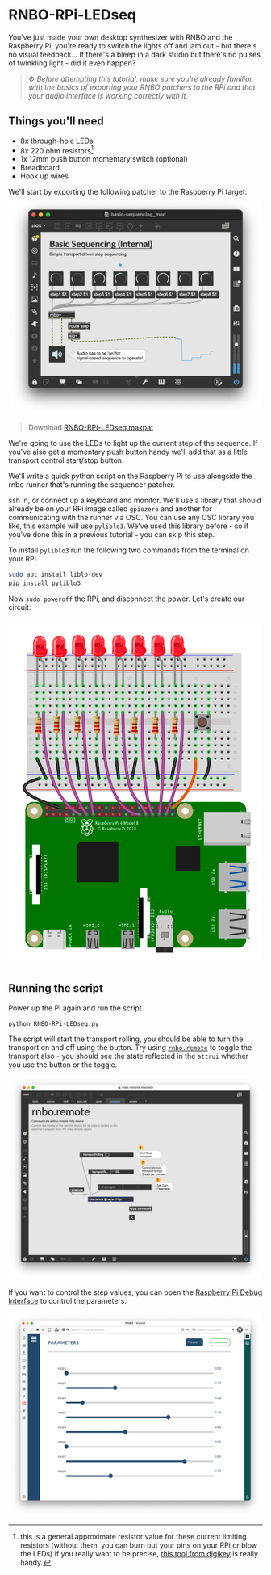 # RNBO-RPi-LEDseq

You've just made your own desktop synthesizer with RNBO and the Raspberry Pi, you're ready to switch the lights off and jam out - but there's no visual feedback... If there's a bleep in a dark studio but there's no pulses of twinkling light - did it even happen?

> ⚙️ *Before attempting this tutorial, make sure you're already familiar with the basics of exporting your RNBO patchers to the RPi and that your audio interface is working correctly with it.*

## Things you'll need  

* 8x through-hole LEDs
* 8x 220 ohm resistors[^1]
* 1x 12mm push button momentary switch (optional)
* Breadboard
* Hook up wires

We'll start by exporting the following patcher to the Raspberry Pi target:​
![](RNBOBasicSequencing.png)

> Download [RNBO-RPi-LEDseq.maxpat](./RNBO-RPi-LEDseq.maxpat)

We're going to use the LEDs to light up the current step of the sequence. If you've also got a momentary push button handy we'll add that as a little transport control start/stop button.

We'll write a quick python script on the Raspberry Pi to use alongside the rnbo runner that's running the sequencer patcher.

ssh in, or connect up a keyboard and monitor. We'll use a library that should already be on your RPi image called `gpiozero` and another for communicating with the runner via OSC. You can use any OSC library you like, this example will use `pyliblo3`. We've used this library before - so if you've done this in a previous tutorial - you can skip this step.

To install `pyliblo3` run the following two commands from the terminal on your RPi.

```bash
sudo apt install liblo-dev
pip install pyliblo3
```

Now `sudo poweroff` the RPi, and disconnect the power. Let's create our circuit:

![Fritzing Diagram](./RNBO-RPi-LEDseq.png)

## Running the script
Power up the Pi again and run the script

```bash
python RNBO-RPi-LEDseq.py
```

The script will start the transport rolling, you should be able to turn the transport on and off using the button. Try using [`rnbo.remote`](https://rnbo.cycling74.com/objects/ref/rnbo.remote) to toggle the transport also - you should see the state reflected in the `attrui` whether you use the button or the toggle.

![rnbo.remote](rnbo.remote.png)

If you want to control the step values, you can open the [Raspberry Pi Debug Interface](https://rnbo-staging.cycling74.com/learn/raspberry-pi-debug-interface) to control the parameters.

![rnbo runner debug interface](./rpi-debug-interface-params.png)

[^1]: this is a general approximate resistor value for these current limiting resistors (without them, you can burn out your pins on your RPi or blow the LEDs) if you really want to be precise, [this tool from digikey](https://www.digikey.com/en/resources/conversion-calculators/conversion-calculator-led-series-resistor) is really handy.
